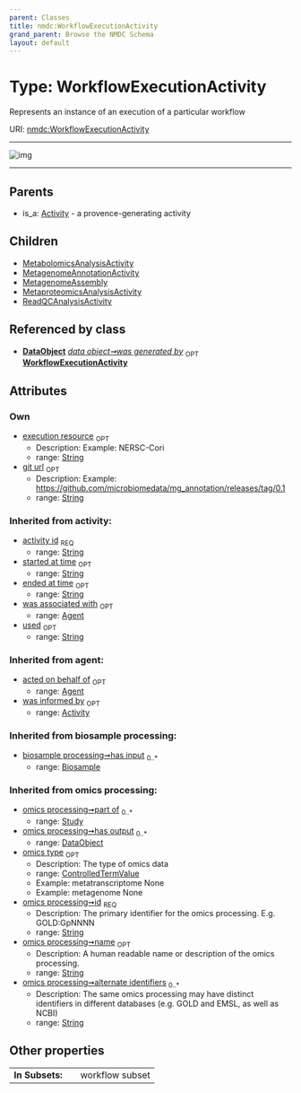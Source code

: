 ```yaml
---
parent: Classes
title: nmdc:WorkflowExecutionActivity
grand_parent: Browse the NMDC Schema
layout: default
---
```


# Type: WorkflowExecutionActivity


Represents an instance of an execution of a particular workflow

URI: [nmdc:WorkflowExecutionActivity](https://microbiomedata/meta/WorkflowExecutionActivity)


---

![img](http://yuml.me/diagram/nofunky;dir:TB/class/[DataObject]++-%20was%20generated%20by%200..1%3E[WorkflowExecutionActivity%7Cexecution_resource:string%20%3F;git_url:string%20%3F;has_input:string%20%2A;has_output:string%20%2A;activity_id(i):string;started_at_time(i):string%20%3F;ended_at_time(i):string%20%3F;used(i):string%20%3F],[WorkflowExecutionActivity]%5E-[ReadQCAnalysisActivity],[WorkflowExecutionActivity]%5E-[MetaproteomicsAnalysisActivity],[WorkflowExecutionActivity]%5E-[MetagenomeAssembly],[WorkflowExecutionActivity]%5E-[MetagenomeAnnotationActivity],[WorkflowExecutionActivity]%5E-[MetabolomicsAnalysisActivity],[Activity]%5E-[WorkflowExecutionActivity],[ReadQCAnalysisActivity],[MetaproteomicsAnalysisActivity],[MetagenomeAssembly],[MetagenomeAnnotationActivity],[MetabolomicsAnalysisActivity],[DataObject],[Agent],[Activity])

---


## Parents

 *  is_a: [Activity](Activity.md) - a provence-generating activity

## Children

 * [MetabolomicsAnalysisActivity](MetabolomicsAnalysisActivity.md)
 * [MetagenomeAnnotationActivity](MetagenomeAnnotationActivity.md)
 * [MetagenomeAssembly](MetagenomeAssembly.md)
 * [MetaproteomicsAnalysisActivity](MetaproteomicsAnalysisActivity.md)
 * [ReadQCAnalysisActivity](ReadQCAnalysisActivity.md)

## Referenced by class

 *  **[DataObject](DataObject.md)** *[data object➞was generated by](data_object_was_generated_by.md)*  <sub>OPT</sub>  **[WorkflowExecutionActivity](WorkflowExecutionActivity.md)**

## Attributes


### Own

 * [execution resource](execution_resource.md)  <sub>OPT</sub>
    * Description: Example: NERSC-Cori
    * range: [String](types/String.md)
 * [git url](git_url.md)  <sub>OPT</sub>
    * Description: Example: https://github.com/microbiomedata/mg_annotation/releases/tag/0.1
    * range: [String](types/String.md)

### Inherited from activity:

 * [activity id](activity_id.md)  <sub>REQ</sub>
    * range: [String](types/String.md)
 * [started at time](started_at_time.md)  <sub>OPT</sub>
    * range: [String](types/String.md)
 * [ended at time](ended_at_time.md)  <sub>OPT</sub>
    * range: [String](types/String.md)
 * [was associated with](was_associated_with.md)  <sub>OPT</sub>
    * range: [Agent](Agent.md)
 * [used](used.md)  <sub>OPT</sub>
    * range: [String](types/String.md)

### Inherited from agent:

 * [acted on behalf of](acted_on_behalf_of.md)  <sub>OPT</sub>
    * range: [Agent](Agent.md)
 * [was informed by](was_informed_by.md)  <sub>OPT</sub>
    * range: [Activity](Activity.md)

### Inherited from biosample processing:

 * [biosample processing➞has input](biosample_processing_has_input.md)  <sub>0..*</sub>
    * range: [Biosample](Biosample.md)

### Inherited from omics processing:

 * [omics processing➞part of](omics_processing_part_of.md)  <sub>0..*</sub>
    * range: [Study](Study.md)
 * [omics processing➞has output](omics_processing_has_output.md)  <sub>0..*</sub>
    * range: [DataObject](DataObject.md)
 * [omics type](omics_type.md)  <sub>OPT</sub>
    * Description: The type of omics data
    * range: [ControlledTermValue](ControlledTermValue.md)
    * Example: metatranscriptome None
    * Example: metagenome None
 * [omics processing➞id](omics_processing_id.md)  <sub>REQ</sub>
    * Description: The primary identifier for the omics processing. E.g. GOLD:GpNNNN
    * range: [String](types/String.md)
 * [omics processing➞name](omics_processing_name.md)  <sub>OPT</sub>
    * Description: A human readable name or description of the omics processing.
    * range: [String](types/String.md)
 * [omics processing➞alternate identifiers](omics_processing_alternate_identifiers.md)  <sub>0..*</sub>
    * Description: The same omics processing may have distinct identifiers in different databases (e.g. GOLD and EMSL, as well as NCBI)
    * range: [String](types/String.md)

## Other properties

|  |  |  |
| --- | --- | --- |
| **In Subsets:** | | workflow subset |

